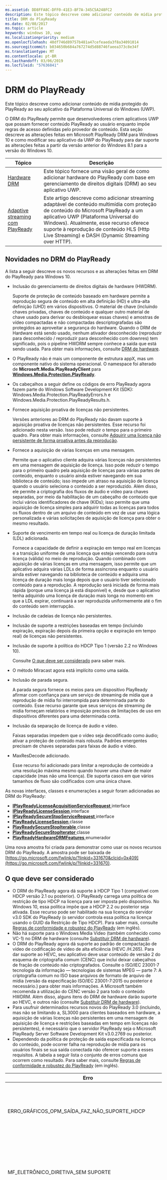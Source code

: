 ```yaml
---
ms.assetid: DD8FFA8C-DFF0-41E3-8F7A-345C5A248FC2
description: Este tópico descreve como adicionar conteúdo de mídia protegido do PlayReady ao seu aplicativo da Plataforma Universal do Windows (UWP).
title: DRM do PlayReady
ms.date: 02/08/2017
ms.topic: article
keywords: windows 10, uwp
ms.localizationpriority: medium
ms.openlocfilehash: 40df746d89757b481a47cefeaeda3f8a34091014
ms.sourcegitcommit: b034650b684a767274d5d88746faeea373c8e34f
ms.translationtype: MT
ms.contentlocale: pt-BR
ms.lasthandoff: 03/06/2019
ms.locfileid: "57636841"
---
```

# <a name="playready-drm"></a>DRM do PlayReady



Este tópico descreve como adicionar conteúdo de mídia protegido do PlayReady ao seu aplicativo da Plataforma Universal do Windows (UWP).

O DRM do PlayReady permite que desenvolvedores criem aplicativos UWP que possam fornecer conteúdo PlayReady ao usuário enquanto impõe regras de acesso definidas pelo provedor de conteúdo. Esta seção descreve as alterações feitas em Microsoft PlayReady DRM para Windows 10 e como modificar seu aplicativo da UWP do PlayReady para dar suporte as alterações feitas a partir da versão anterior do Windows 8.1 para a versão do Windows 10.
 
| Tópico                                                                     | Descrição                                                                                                                                                                                                                                                                             |
|---------------------------------------------------------------------------|-----------------------------------------------------------------------------------------------------------------------------------------------------------------------------------------------------------------------------------------------------------------------------------------|
| [Hardware DRM](hardware-drm.md)                                           | Este tópico fornece uma visão geral de como adicionar hardware do PlayReady com base em gerenciamento de direitos digitais (DRM) ao seu aplicativo UWP.                                                                                                                                                                 |
| [Adaptive streaming com PlayReady](adaptive-streaming-with-playready.md) | Este artigo descreve como adicionar streaming adaptável de conteúdo multimídia com proteção de conteúdo do Microsoft PlayReady a um aplicativo UWP (Plataforma Universal do Windows). Atualmente, esse recurso oferece suporte à reprodução de conteúdo HLS (Http Live Streaming) e DASH (Dynamic Streaming over HTTP). |

## <a name="whats-new-in-playready-drm"></a>Novidades no DRM do PlayReady

A lista a seguir descreve os novos recursos e as alterações feitas em DRM do PlayReady para Windows 10.

-   Inclusão do gerenciamento de direitos digitais de hardware (HWDRM).

    Suporte de proteção de conteúdo baseado em hardware permite a reprodução segura de conteúdo em alta definição (HD) e ultra-alta definição (UHD) em vários dispositivos. O material de chave (incluindo chaves privadas, chaves de conteúdo e qualquer outro material de chave usado para derivar ou desbloquear essas chaves) e amostras de vídeo compactadas e não compactadas descriptografadas são protegidos ao aproveitar a segurança do hardware. Quando o DRM de Hardware está sendo usado, nenhum ativador desconhecido (reproduzir para desconhecido / reproduzir para desconhecido com downres) tem significado, pois o pipeline HWDRM sempre conhece a saída que está sendo usada. Para obter mais informações, consulte [DRM de hardware](hardware-drm.md).

-   O PlayReady não é mais um componente de estrutura appX, mas um componente nativo do sistema operacional. O namespace foi alterado de **Microsoft.Media.PlayReadyClient** para [**Windows.Media.Protection.PlayReady**](https://msdn.microsoft.com/library/windows/apps/dn986454).
-   Os cabeçalhos a seguir define os códigos de erro PlayReady agora fazem parte do Windows Software Development Kit (SDK): Windows.Media.Protection.PlayReadyErrors.h e Windows.Media.Protection.PlayReadyResults.h.
-   Fornece aquisição proativa de licenças não persistentes.

    Versões anteriores ao DRM do PlayReady não davam suporte à aquisição proativa de licenças não persistentes. Esse recurso foi adicionado nesta versão. Isso pode reduzir o tempo para o primeiro quadro. Para obter mais informações, consulte [Adquirir uma licença não persistente de forma proativa antes da reprodução](#proactively-acquire-a-non-persistent-license-before-playback).

-   Fornece a aquisição de várias licenças em uma mensagem.

    Permite que o aplicativo cliente adquira várias licenças não persistentes em uma mensagem de aquisição de licença. Isso pode reduzir o tempo para o primeiro quadro pela aquisição de licenças para várias partes de conteúdo, enquanto o usuário ainda estiver navegando em sua biblioteca de conteúdo; isso impede um atraso na aquisição de licença quando o usuário seleciona o conteúdo a ser reproduzido. Além disso, ele permite a criptografia dos fluxos de áudio e vídeo para chaves separadas, por meio da habilitação de um cabeçalho de conteúdo que inclui vários identificadores de chave (KIDs); isso permite que uma aquisição de licença simples para adquirir todas as licenças para todos os fluxos dentro de um arquivo de conteúdo em vez de usar uma lógica personalizada e várias solicitações de aquisição de licença para obter o mesmo resultado.

-   Suporte de vencimento em tempo real ou licença de duração limitada (LDL) adicionada.

    Fornece a capacidade de definir a expiração em tempo real em licenças e a transição uniforme de uma licença que esteja vencendo para outra licença (válida) no meio de reprodução. Quando combinado com aquisição de várias licenças em uma mensagem, isso permite que um aplicativo adquira várias LDLs de forma assíncrona enquanto o usuário ainda estiver navegando na biblioteca de conteúdo e adquira uma licença de duração mais longa depois que o usuário tiver selecionado conteúdo para a reprodução. A reprodução será iniciada de forma mais rápida (porque uma licença já está disponível) e, desde que o aplicativo tenha adquirido uma licença de duração mais longa no momento em que a LDL expirar, continuará a ser reproduzida uniformemente até o fim do conteúdo sem interrupção.

-   Inclusão de cadeias de licença não persistentes.
-   Inclusão de suporte a restrições baseadas em tempo (incluindo expiração, expiração depois da primeira opção e expiração em tempo real) de licenças não persistentes.
-   Inclusão de suporte à política do HDCP Tipo 1 (versão 2.2 no Windows 10).

    Consulte [O que deve ser considerado](#things-to-consider) para saber mais.

-   O método Miracast agora está implícito como uma saída.
-   Inclusão de parada segura.

    A parada segura fornece os meios para um dispositivo PlayReady afirmar com confiança para um serviço de streaming de mídia que a reprodução de mídia foi interrompida para determinada parte do conteúdo. Esse recurso garante que seus serviços de streaming de mídia forneçam relatórios e imposição precisos de limitações de uso em dispositivos diferentes para uma determinada conta.

-   Inclusão da separação de licença de áudio e vídeo.

    Faixas separadas impedem que o vídeo seja decodificado como áudio; ativar a proteção de conteúdo mais robusta. Padrões emergentes precisam de chaves separadas para faixas de áudio e vídeo.

-   MaxResDecode adicionado.

    Esse recurso foi adicionado para limitar a reprodução de conteúdo a uma resolução máxima mesmo quando houver uma chave de maior capacidade (mas não uma licença). Ele suporta casos em que vários tamanhos de fluxo são codificados com uma única chave.

As novas interfaces, classes e enumerações a seguir foram adicionadas ao DRM do PlayReady:

-   [**IPlayReadyLicenseAcquisitionServiceRequest** ](https://msdn.microsoft.com/library/windows/apps/dn986077) interface
-   [**IPlayReadyLicenseSession** ](https://msdn.microsoft.com/library/windows/apps/dn986080) interface
-   [**IPlayReadySecureStopServiceRequest** ](https://msdn.microsoft.com/library/windows/apps/dn986090) interface
-   [**PlayReadyLicenseSession** ](https://msdn.microsoft.com/library/windows/apps/dn986309) classe
-   [**PlayReadySecureStopIterable** ](https://msdn.microsoft.com/library/windows/apps/dn986371) classe
-   [**PlayReadySecureStopIterator** ](https://msdn.microsoft.com/library/windows/apps/dn986375) classe
-   [**PlayReadyHardwareDRMFeatures** ](https://msdn.microsoft.com/library/windows/apps/dn986265) enumerador

Uma nova amostra foi criada para demonstrar como usar os novos recursos DRM do PlayReady. A amostra pode ser baixada de [https://go.microsoft.com/fwlink/p/?linkid=331670&clcid=0x409](https://go.microsoft.com/fwlink/p/?linkid=331670).

## <a name="things-to-consider"></a>O que deve ser considerado

-   O DRM do PlayReady agora dá suporte à HDCP Tipo 1 (compatível com HDCP versão 2.1 ou posterior). O PlayReady carrega uma política de restrição de tipo HDCP na licença para ser imposta pelo dispositivo. No Windows 10, essa política impõe que a HDCP 2.2 ou posterior seja ativada. Esse recurso pode ser habilitado na sua licença do servidor v3.0 SDK do PlayReady (o servidor controla essa política na licença usando o GUID da Restrição de Tipo HDCP). Para saber mais, consulte [Regras de conformidade e robustez do PlayReady](https://www.microsoft.com/playready/licensing/compliance/) (em inglês).
-   Não há suporte para o Windows Media Video (também conhecido como VC-1) no DRM de hardware (consulte [Substituir DRM de hardware](hardware-drm.md#override-hardware-drm)).
-   O DRM do PlayReady agora dá suporte ao padrão de compactação de vídeo de codificação de vídeo de alta eficiência (HEVC /H.265). Para dar suporte ao HEVC, seu aplicativo deve usar conteúdo de versão 2 do esquema de criptografia comum (CENC) que inclui deixar cabeçalhos de fração de conteúdo não criptografados. Consulte o ISO/IEC 23001-7 tecnologia da informação — tecnologias de sistemas MPEG — parte 7: A criptografia comum no ISO base arquivos de formato de arquivo de mídia (versão da especificação ISO/IEC 23001-7:2015 ou posterior é necessário.) para obter mais informações. A Microsoft também recomenda a utilização do CENC versão 2 para todo o conteúdo HWDRM. Além disso, alguns itens do DRM de hardware darão suporte ao HEVC, e outros não (consulte [Substituir DRM de hardware](hardware-drm.md#override-hardware-drm)).
-   Para usufruir determinados recursos novos do PlayReady 3.0 (incluindo, mas não se limitando a, SL3000 para clientes baseados em hardware, a aquisição de várias licenças não persistentes em uma mensagem de aquisição de licença e restrições baseadas em tempo em licenças não persistentes), é necessário que o servidor PlayReady seja o Microsoft PlayReady Server Software Development Kit v3.0.2769 ou posterior.
-   Dependendo da política de proteção de saída especificada na licença do conteúdo, pode ocorrer falha na reprodução de mídia para os usuários finais se sua saída conectada não oferecer suporte a esses requisitos. A tabela a seguir lista o conjunto de erros comuns que ocorrem como resultado. Para saber mais, consulte [Regras de conformidade e robustez do PlayReady](https://www.microsoft.com/playready/licensing/compliance/) (em inglês).

| Erro                                                   | Valor      | Descrição                                                                                                                                                                                                                                                                                                                                                                                                                                                                                                 |
|---------------------------------------------------------|------------|-------------------------------------------------------------------------------------------------------------------------------------------------------------------------------------------------------------------------------------------------------------------------------------------------------------------------------------------------------------------------------------------------------------------------------------------------------------------------------------------------------------|
| ERRO\_GRÁFICOS\_OPM\_SAÍDA\_FAZ\_NÃO\_SUPORTE\_HDCP  | 0xC0262513 | A Política de proteção de saída da licença exige que o monitor ative HDCP, mas HDCP não pôde ser ativada.                                                                                                                                                                                                                                                                                                                                                                                              |
| MF\_ELETRÔNICO\_DIRETIVA\_SEM SUPORTE                              | 0xC00D7159 | A Política de proteção de saída da licença exige que o monitor ative HDCP Tipo 1, mas HDCP Tipo 1 não pôde ser ativada.                                                                                                                                                                                                                                                                                                                                                                                |
| DRM\_ELETRÔNICO\_TEE\_SAÍDA\_PROTEÇÃO\_REQUISITOS\_NÃO\_MET | 0x8004CD22 | Esse código de erro ocorre somente quando executado em DRM de hardware. A política de proteção de saída da licença requer que o monitor envolva a HDCP ou reduza a resolução efetiva do conteúdo, mas a HDCP não pôde ser envolvida e a resolução efetiva do conteúdo não pôde ser reduzida porque o DRM de hardware não dá suporte à redução de resolução do conteúdo. Em DRM de software, o conteúdo é reproduzido. Consulte [Considerações sobre como usar o DRM de hardware](hardware-drm.md#considerations-for-using-hardware-drm). |
| ERRO\_GRÁFICOS\_OPM\_NÃO\_COM SUPORTE                    | 0xc0262500 | O driver de elemento gráfico não oferece suporte à proteção de saída. Por exemplo, o monitor está conectado por meio de VGA ou um driver de gráficos apropriado para saída digital não está instalado. No último caso, o driver típico instalado é o adaptador de vídeo básico da Microsoft e a instalação de um driver de elementos gráficos apropriado resolverá o problema.                                                                                                                                                  |

## <a name="output-protection"></a>Proteção de saída

A seção a seguir descreve o comportamento ao usar o DRM do PlayReady para Windows 10 com as políticas de proteção de saída em uma licença do PlayReady.

O DRM do PlayReady oferece suporte aos níveis de proteção de saída contidos na **Especificação de direitos de mídia extensível do Microsoft PlayReady**. Este documento pode ser encontrado no pacote de documentação que vem com produtos licenciados PlayReady.

> [!NOTE]
> Os valores permitidos para níveis de proteção de saída que podem ser definidos por um servidor de licenciamento são regidos pelas [Regras de conformidade do PlayReady (em inglês)](https://www.microsoft.com/playready/licensing/compliance/).

O DRM do PlayReady permite a reprodução de conteúdo com as políticas de proteção de saída somente em conectores de saída conforme especificado nas Regras de conformidade do PlayReady. Para saber mais sobre os termos do conector de saída especificado nas Regras de conformidade do PlayReady, consulte [Termos definidos para as Regras de conformidade e robustez do PlayReady](https://www.microsoft.com/playready/licensing/compliance/) (em inglês).

Esta seção se concentra em cenários de proteção de saída com o DRM do PlayReady para Windows 10 e o DRM de Hardware do PlayReady para o Windows 10, que também está disponível em alguns clientes do Windows. Com o HWDRM do PlayReady, todas as proteções de saída são impostas de dentro da implementação do TEE (Ambiente de Execução Confiável) do Windows (consulte [DRM de hardware](hardware-drm.md)). Como resultado, alguns comportamentos diferem ao usar o SWDRM do PlayReady (DRM de software):

* Suporte para o nível de proteção de saída (OPL) para vídeo Digital descompactado 270: HWDRM PlayReady para Windows 10 não oferece suporte a resolução de baixo e irá impor que HDCP (alta largura de banda Digital proteção de conteúdo) é acionado. Recomenda-se que o conteúdo de alta definição para o HWDRM tenha um OPL superior a 270, embora não seja necessário. Além disso, você deve definir a restrição de tipo HDCP na licença (HDCP versão 2.2 ou posterior).
* Ao contrário do SWDRM, com o HWDRM, as proteções de saída são impostas em todos os monitores com base no monitor de menor capacidade. Por exemplo, se o usuário tiver dois monitores conectados, em que um dos monitores oferece suporte à uma HDCP e o outro não, haverá falha na reprodução se a licença exigir uma HDCP, mesmo se o conteúdo só estiver sendo renderizado no monitor que oferece suporte à HDCP. No SWDRM, o conteúdo será reproduzido contanto que esteja sendo renderizado somente no monitor que oferece suporte à HDCP.
* Não há garantia de que o HWDRM seja usado pelo cliente e que seja seguro, a menos que as seguintes condições sejam atendidas pelas licenças e chaves de conteúdo:
    * A licença usada para a chave de conteúdo de vídeo deve ter um nível mínimo de segurança de 3000.
    * O áudio deve ser criptografado em uma chave de conteúdo diferente daquela do vídeo, e a licença usada para áudio deve ter um nível mínimo de segurança de 2000. Como alternativa, o áudio pode não ser criptografado.
* Todos os cenários SWDRM exigem que o nível mínimo de segurança da licença do PlayReady usada para a chave de conteúdo de áudio e/ou vídeo seja menor ou igual a 2000.

### <a name="output-protection-levels"></a>Níveis de proteção de saída

A tabela a seguir descreve os mapeamentos entre vários OPLs na licença do PlayReady e como o DRM do PlayReady para Windows 10 os impõe.

#### <a name="video"></a>Vídeo

<table>
    <tr>
        <th rowspan="2">OPL</th>
        <th>Vídeo digital compactado</th>
        <th colspan="2">Vídeo digital não compactado</th>
        <th>TV analógica</th>
    </tr>
    <tr>
        <th>Qualquer</th>
        <th colspan="2">HDMI, DVI, DisplayPort, MHL</th>
        <th>Componente, composição</th>
    </tr>
    <tr>
        <th>100</th>
        <td rowspan="6">N/D\*</td>
        <td colspan="2">Passa o conteúdo</td>
        <td>Passa o conteúdo</td>
    </tr>
    <tr>
        <th>150</th>
        <td colspan="2" rowspan="2">N/D\*</td>
        <td>Passa o conteúdo quando o CGMS-A CopyNever está ativado ou se o CGMS-A não pode ser ativado</td>
    </tr>
    <tr>
        <th>200</th>
        <td>Passa o conteúdo quando o CGMS-A CopyNever está ativado</td>
    </tr>
    <tr>
        <th>250</th>
        <td colspan="2">Tenta acionar a HDCP, mas passa conteúdo independentemente do resultado</td>
        <td rowspan="5">N/D\*</td>
    </tr>
    <tr>
        <th>270</th>
        <td><b>SWDRM</b>: Tentativas de se envolver HDCP. Se houver falha de ativação da HDCP, o computador limitará a resolução efetiva a 520.000 pixels por quadro e passará o conteúdo</td>
        <td><b>HWDRM</b>: Passa o conteúdo com a HDCP. Se houver falha de ativação da HDCP, a reprodução nas portas HDMI DVI será bloqueada</td>
    </tr>
    <tr>
        <th>300</th>
        <td colspan="2">
            <p>
                **Quando a restrição de tipo HDCP não está definida:** Passa o conteúdo com a HDCP. Se houver falha de ativação da HDCP, a reprodução nas portas HDMI DVI será bloqueada.
            </p>
            <p>
                **Quando a restrição de tipo HDCP é definida**: Passa o conteúdo com HDCP 2.2 e o tipo de fluxo de conteúdo definido como 1. Se houver falha de ativação da HDCP ou o tipo de fluxo de conteúdo não puder ser definido como 1, a reprodução nas HDMI/DVI será bloqueada.
            </p>
        </td>
    </tr>
    <tr>
        <th>400</th>
        <td rowspan="2">O Windows 10 nunca passa o conteúdo de vídeo digital compactado para saídas, independentemente do valor do OPL subsequente. Para saber mais sobre o conteúdo de vídeo digital compactado, consulte as <a href="https://www.microsoft.com/playready/licensing/compliance/">Regras de conformidade para os produtos PlayReady</a> (em inglês).</td>
        <td colspan="2" rowspan="2">N/D\*</td>
    </tr>
    <tr>
        <th>500</th>
    </tr>
</table>
<br/>

\* Nem todos os valores para níveis de proteção de saída podem ser definidos por um servidor de licenciamento. Para obter mais informações, consulte [Regras de conformidade do PlayReady](https://www.microsoft.com/playready/licensing/compliance/) (em inglês).

#### <a name="audio"></a>Áudio

<table>
    <tr>
        <th rowspan="2">OPL</th>
        <th>Áudio digital compactado</th>
        <th>Áudio digital não compactado</th>
        <th>Áudio analógico ou USB</th>
    </tr>
    <tr>
        <th>HDMI, DisplayPort, MHL</th>
        <th>HDMI, DisplayPort, MHL</th>
        <th>Qualquer</th>
    </tr>
    <tr>
        <th>100</th>
        <td rowspan="3">Passa o conteúdo</td>
        <td>Passa o conteúdo</td>
        <td rowspan="5">Passa o conteúdo</td>
    </tr>
    <tr>
        <th>150</th>
        <td rowspan="4">NÃO passa o conteúdo</td>
    </tr>
    <tr>
        <th>200</th>
    </tr>
    <tr>
        <th>250</th>
        <td>Passa o conteúdo quando a HDCP está ativada nas saídas HDMI, DisplayPort ou MHL, ou quando SCMS está ativada e definida como CopyNever</td>
    </tr>
    <tr>
        <th>300</th>
        <td>Passa o conteúdo quando HDCP está ativada nas saídas HDMI, DisplayPort ou MHL</td>
    </tr>
</table>
<br/>

### <a name="miracast"></a>Miracast

O DRM do PlayReady permite reproduzir conteúdo pela saída Miracast assim que a HDCP 2.0 ou posterior for ativada. No Windows 10, no entanto, Miracast é considerada uma saída *digital*. Para saber mais sobre cenários de Miracast, consulte as [Regras de conformidade do PlayReady](https://www.microsoft.com/playready/licensing/compliance/) (em inglês). A tabela a seguir descreve os mapeamentos entre vários OPLs na licença do PlayReady e como o DRM do PlayReady os impõe nas saídas de Miracast.

<table>
    <tr>
        <th>OPL</th>
        <th>Áudio digital compactado</th>
        <th>Áudio digital não compactado</th>
        <th>Vídeo digital compactado</th>
        <th>Vídeo digital não compactado</th>
    </tr>
    <tr>
        <th>100</th>
        <td rowspan="4">Passa o conteúdo quando a HDCP 2.0 ou posterior está ativada. Se houver falha de ativação, o conteúdo NÃO será passado</td>
        <td>Passa o conteúdo quando a HDCP 2.0 ou posterior está ativada. Se houver falha de ativação, o conteúdo NÃO será passado</td>
        <td rowspan="6">N/D\*</td>
        <td>Passa o conteúdo quando a HDCP 2.0 ou posterior está ativada. Se houver falha de ativação, o conteúdo NÃO será passado</td>
    </tr>
    <tr>
        <th>150</th>
        <td rowspan="3">NÃO passa o conteúdo</td>
        <td rowspan="2">N/D\*</td>
    </tr>
    <tr>
        <th>200</th>
    </tr>
    <tr>
        <th>250</th>
        <td rowspan="2">Passa o conteúdo quando a HDCP 2.0 ou posterior está ativada. Se houver falha de ativação, o conteúdo NÃO será passado</td>
    </tr>
    <tr>
        <th>270</th>
        <td colspan="2">N/D\*</td>
    </tr>
    <tr>
        <th>300</th>
        <td>Passa o conteúdo quando a HDCP 2.0 ou posterior está ativada. Se houver falha de ativação, o conteúdo NÃO será passado</td>
        <td>NÃO passa o conteúdo</td>
        <td>
            <p>
                **Quando a restrição de tipo HDCP não está definida:** Passa o conteúdo quando a HDCP 2.0 ou posterior está ativada. Se houver falha de ativação, o conteúdo NÃO será passado.
            </p>
            <p>
                **Quando a restrição de tipo HDCP é definida:** Passa o conteúdo com HDCP 2.2 e o tipo de fluxo de conteúdo definido como 1. Se houver falha de ativação da HDCP ou o tipo de fluxo de conteúdo não puder ser definido como 1, o conteúdo NÃO será passado.
            </p>        
        </td>
    </tr>
    <tr>
        <th>400</th>
        <td rowspan="2" colspan="2">N/D\*</td>
        <td rowspan="2">O Windows 10 nunca passa o conteúdo de vídeo digital compactado para saídas, independentemente do valor do OPL subsequente. Para saber mais sobre o conteúdo de vídeo digital compactado, consulte as <a href="https://www.microsoft.com/playready/licensing/compliance/">Regras de conformidade para os produtos PlayReady</a> (em inglês).</td>
        <td rowspan="2">N/D\*</td>
    </tr>
    <tr>
        <th>500</th>
    </tr>
</table>
<br/>

\* Nem todos os valores para níveis de proteção de saída podem ser definidos por um servidor de licenciamento. Para obter mais informações, consulte [Regras de conformidade do PlayReady](https://www.microsoft.com/playready/licensing/compliance/) (em inglês).

### <a name="additional-explicit-output-restrictions"></a>Restrições adicionais de saída explícita

A tabela a seguir descreve a implementação das restrições de proteção de saída explícita de vídeo digital do DRM do PlayReady para Windows 10.

<table>
    <tr>
        <th>Cenário</th>
        <th>GUID</th>
        <th>Se...</th>
        <th>Então...</th>
    </tr>
    <tr>
        <th>Tamanho máximo efetivo de decodificação de resolução</th>
        <td>9645E831-E01D-4FFF-8342-0A720E3E028F</td>
        <td>A saída conectada é: saída de vídeo digital, Miracast, HDMI, DVI, etc.</td>
        <td>
            <p>
                Passa o conteúdo quando restrito a:  
            </p>
            <ul>
                <li>(a) a largura do quadro deve ser menor ou igual à largura máxima do quadro em pixels e a altura do quadro menor ou igual à altura máxima do quadro em pixels, ou</li>
                <li>(b) a altura do quadro deve ser menor ou igual à largura máxima do quadro em pixels e a largura do quadro menor ou igual à altura máxima do quadro em pixels</li>
            </ul>                   
        </td>
    </tr>
    <tr>
        <th>Restrição de tipo HDCP</th>
        <td>ABB2C6F1-E663-4625-A945-972D17B231E7</td>
        <td>A saída conectada é: saída de vídeo digital, Miracast, HDMI, DVI, etc.</td>
        <td>Passa conteúdo com a HDCP 2.2 e o tipo de fluxo de conteúdo definido como 1. Se houver falha de ativação da HDCP 2.2 ou o tipo de fluxo de conteúdo não puder ser definido como 1, o conteúdo NÃO será passado. O nível de proteção de saída de vídeo digital não compactado de um valor maior ou igual a 271 também deve ser especificado</td>
    </tr>
</table>
<br/>

A tabela a seguir descreve a implementação das restrições de proteção de saída explícita de vídeo analógico do DRM do PlayReady para Windows 10.

<table>
    <tr>
        <th>Cenário</th>
        <th>GUID</th>
        <th>Se...</th>
        <th colspan="2">Então...</th>
    </tr>
    <tr>
        <th>Monitor de computador analógico</th>
        <td>D783A191-E083-4BAF-B2DA-E69F910B3772</td>
        <td>Saída conectada é: VGA, DVI&ndash;analógico, etc.</td>
        <td><b>SWDRM:</b> PC será restringir a resolução efetiva para epx 520,000 por quadro e passar o conteúdo</td>
        <td><b>HWDRM:</b> NÃO passa o conteúdo</td>
    </tr>
    <tr>
        <th>Componente analógico</th>
        <td>811C5110-46C8-4C6E-8163-C0482A15D47E</td>
        <td>A saída conectada é: componente</td>
        <td><b>SWDRM:</b> PC será restringir a resolução efetiva para epx 520,000 por quadro e passar o conteúdo</td>
        <td><b>HWDRM:</b> NÃO passa o conteúdo</td>
    </tr>
    <tr>
        <th rowspan="2">Saídas de TV analógicas</th>
        <td>2098DE8D-7DDD-4BAB-96C6-32EBB6FABEA3</td>
        <td>O OPL de TV analógica é menor que 151</td>
        <td colspan="2">CGMS-A deve estar ativado</td>
    </tr>
    <tr>
        <td>225CD36F-F132-49EF-BA8C-C91EA28E4369</td>
        <td>O OPL de TV analógica é menor que 101 e a licença não contém 2098DE8D-7DDD-4BAB-96C6-32EBB6FABEA3</td>
        <td colspan="2">Deve-se tentar a ativação do CGMS-A, mas o conteúdo pode reproduzido independentemente do resultado</td>
    </tr>
    <tr>
        <th>Controle de ganho automático e listra de cores</th>
        <td>C3FD11C6-F8B7-4D20-B008-1DB17D61F2DA</td>
        <td>Conteúdo de passagem com resolução menor ou igual a 520.000 px para saída de TV analógica</td>
        <td colspan="2">Define o AGC (Controle de Ganho Automático) somente para o componente de vídeo e o modo PAL quando a resolução for menor que 520.000 px e define o AGC e as informações de listra de cores para NTSC quando a resolução for menor que 520.000 px, de acordo com a tabela 3.5.7.3. nas Regras de conformidade</td>
    </tr>
    <tr>
        <th>Saída somente digital</th>
        <td>760AE755-682A-41E0-B1B3-DCDF836A7306</td>
        <td>A saída conectada é analógica</td>
        <td colspan="2">Não passa o conteúdo</td>
    </tr>
</table>
<br/>

> [!NOTE]
> Ao usar um adaptador dongle como o "Mini DisplayPort para VGA" para a reprodução, o Windows 10 vê a saída como saída de vídeo digital e não pode impor políticas de vídeo analógico.

A tabela a seguir descreve a implementação do DRM do PlayReady para Windows 10 que permite a reprodução em outras circunstâncias.

<table>
    <tr>
        <th>Cenário</th>
        <th>GUID</th>
        <th>Se...</th>
        <th colspan="2">Então...</th>
    </tr>
    <tr>
        <th>Saída desconhecida</th>
        <td>786627D8-C2A6-44BE-8F88-08AE255B01A7</td>
        <td>Se a saída não pode ser determinada de forma razoável ou o OPM não pode ser estabelecido com o driver de elementos gráficos</td>
        <td><b>SWDRM:</b> Passa o conteúdo</td>
        <td><b>HWDRM:</b> NÃO passa o conteúdo</td>
    </tr>
    <tr>
        <th>Saída desconhecida com restrição</th>
        <td>B621D91F-EDCC-4035-8D4B-DC71760D43E9</td>
        <td>Se a saída não pode ser determinada de forma razoável ou o OPM não pode ser estabelecido com o driver de elementos gráficos</td>
        <td><b>SWDRM:</b> PC será restringir a resolução efetiva para epx 520,000 por quadro e passar o conteúdo</td>
        <td><b>HWDRM:</b> NÃO passa o conteúdo</td>
    </tr>
</table>
<br/>

## <a name="prerequisites"></a>Pré-requisitos

Antes de começar a criar seu aplicativo UWP protegido pelo PlayReady, o seguinte software deve ser instalado no sistema:

-   Windows 10.
-   Se você estiver compilando qualquer um dos exemplos para PlayReady DRM para aplicativos UWP, você deve usar o Microsoft Visual Studio 2015 ou posterior para compilar os exemplos. Você ainda pode usar o Microsoft Visual Studio 2013 para compilar qualquer um dos exemplos do PlayReady DRM para aplicativos do Windows 8.1 Store.

<!--This is no longer available-->
<!--If you are planning to play back MPEG-2/H.262 content on your app, you must also download and install [Windows 8.1 Media Center Pack](https://go.microsoft.com/fwlink/p/?LinkId=626876).-->

## <a name="playready-uwp-app-migration-guide"></a>Guia de migração de aplicativos UWP da PlayReady

Esta seção inclui informações sobre como migrar seus aplicativos existentes do PlayReady Windows 8.x Store para Windows 10.

O namespace para aplicativos da UWP do PlayReady no Windows 10 foi alterado de **Microsoft.Media.PlayReadyClient** à [ **Windows.Media.Protection.PlayReady**](https://msdn.microsoft.com/library/windows/apps/dn986454). Isso significa que você precisará pesquisar e substituir o namespace antigo pelo novo em seu código. Você ainda fará referência a um arquivo winmd. Ele faz parte do windows.media.winmd no sistema operacional Windows 10. Ele está em windows.winmd como parte do SDK do Windows do TH. Para UWP, ele está referenciado em windows.foundation.univeralappcontract.winmd.

Para reproduzir conteúdo HD (alta definição) (1080p) e UHD (ultra-alta definição) protegido por PlayReady, será necessário implementar o DRM de hardware do PlayReady. Para obter mais informações sobre como implementar o DRM de hardware do PlayReady, consulte [DRM de hardware](hardware-drm.md).

Não há suporte para parte do conteúdo no DRM de hardware. Para informações sobre como desabilitar o DRM de hardware e habilitar o DRM de software, consulte [Substituir DRM de hardware](hardware-drm.md#override-hardware-drm).

Com relação ao gerenciador de proteção de mídia, confira se seu código tem as seguintes configurações:

```cs
var mediaProtectionManager = new Windows.Media.Protection.MediaProtectionManager();

mediaProtectionManager.Properties["Windows.Media.Protection.MediaProtectionSystemId"] = 
             '{F4637010-03C3-42CD-B932-B48ADF3A6A54}'
var cpsystems = new Windows.Foundation.Collections.PropertySet();
cpsystems["{F4637010-03C3-42CD-B932-B48ADF3A6A54}"] = 
                "Windows.Media.Protection.PlayReady.PlayReadyWinRTTrustedInput";
mediaProtectionManager.Properties["Windows.Media.Protection.MediaProtectionSystemIdMapping"] = cpsystems;

mediaProtectionManager.Properties["Windows.Media.Protection.MediaProtectionContainerGuid"] = 
                "{9A04F079-9840-4286-AB92-E65BE0885F95}";
```

## <a name="proactively-acquire-a-non-persistent-license-before-playback"></a>Adquirir uma licença não persistente de forma proativa antes da reprodução

Esta seção descreve como adquirir licenças não persistentes de forma proativa antes do início da reprodução.

Em versões anteriores do PlayReady DRM, as licenças não persistentes eram adquiridas somente de forma reativa durante a reprodução. Nesta versão, você pode adquirir licenças não persistentes de forma proativa antes do início da reprodução.

1.  Crie de forma proativa uma sessão de reprodução em que a licença não persistente possa ser armazenada. Por exemplo:

    ```cs
    var cpsystems = new Windows.Foundation.Collections.PropertySet();       
    cpsystems["{F4637010-03C3-42CD-B932-B48ADF3A6A54}"] = "Windows.Media.Protection.PlayReady.PlayReadyWinRTTrustedInput"; // PlayReady

    var pmpSystemInfo = new Windows.Foundation.Collections.PropertySet();
    pmpSystemInfo["Windows.Media.Protection.MediaProtectionSystemId"] = "{F4637010-03C3-42CD-B932-B48ADF3A6A54}";
    pmpSystemInfo["Windows.Media.Protection.MediaProtectionSystemIdMapping"] = cpsystems;
    var pmpServer = new Windows.Media.Protection.MediaProtectionPMPServer( pmpSystemInfo );
    ```

2.  Vincule a sessão de reprodução à classe de aquisição de licença. Por exemplo:

    ```cs
    var licenseSessionProperties = new Windows.Foundation.Collections.PropertySet();
    licenseSessionProperties["Windows.Media.Protection.MediaProtectionPMPServer"] = pmpServer;
    var licenseSession = new Windows.Media.Protection.PlayReady.PlayReadyLicenseSession( licenseSessionProperties );
    ```

3.  Criar uma solicitação de serviço de licença. Por exemplo:

    ```cs
    var laSR = licenseSession.CreateLAServiceRequest();
    ```

4.  Executar a aquisição de licença usando a solicitação de serviço criada na etapa 3. A licença será armazenada na sessão de reprodução.
5.  Vincule a sessão de reprodução à origem de mídia para a reprodução. Por exemplo:

    ```cs
    licenseSession.configureMediaProtectionManager( mediaProtectionManager );
    videoPlayer.msSetMediaProtectionManager( mediaProtectionManager );
    ```
    
## <a name="query-for-protection-capabilities"></a>Consulta de recursos de proteção
A partir do Windows 10, versão 1703, é possível consultar recursos de HW DRM, como codecs de decodificação, resolução e proteções de saída (HDCP). Consultas são realizadas com o método [**IsTypeSupported**](https://docs.microsoft.com/uwp/api/windows.media.protection.protectioncapabilities.istypesupported) que usa uma cadeia de caracteres representando os recursos para os quais o suporte é consultado e uma cadeia de caracteres especificando o sistema chave ao qual a consulta se aplica. Para obter uma lista dos valores de cadeia de caracteres com suporte, consulte a página de referência da API de [**IsTypeSupported**](https://docs.microsoft.com/uwp/api/windows.media.protection.protectioncapabilities.istypesupported). O exemplo de código a seguir ilustra o uso desse método.  

    ```cs
    using namespace Windows::Media::Protection;

    ProtectionCapabilities^ sr = ref new ProtectionCapabilities();

    ProtectionCapabilityResult result = sr->IsTypeSupported(
    L"video/mp4; codecs=\"avc1.640028\"; features=\"decode-bpp=10,decode-fps=29.97,decode-res-x=1920,decode-res-y=1080\"",
    L"com.microsoft.playready");

    switch (result)
    {
        case ProtectionCapabilityResult::Probably:
        // Queue up UHD HW DRM video
        break;

        case ProtectionCapabilityResult::Maybe:
        // Check again after UI or poll for more info.
        break;

        case ProtectionCapabilityResult::NotSupported:
        // Do not queue up UHD HW DRM video.
        break;
    }
    ```
## <a name="add-secure-stop"></a>Adicionar parada segura

Esta seção descreve como adicionar uma parada segura ao seu aplicativo UWP.

A parada segura fornece os meios para um dispositivo PlayReady afirmar com confiança para um serviço de streaming de mídia que a reprodução de mídia foi interrompida para determinada parte do conteúdo. Esse recurso garante que seus serviços de streaming de mídia forneçam relatórios e imposição precisos de limitações de uso em dispositivos diferentes para uma determinada conta.

Há dois cenários principais para enviar um desafio de parada segura:

-   Quando a apresentação de mídia é interrompida porque foi alcançado o fim do conteúdo ou quando o usuário interrompeu a apresentação de mídia em algum ponto intermediário.
-   Quando a sessão anterior é encerrada inesperadamente (por exemplo, devido a uma falha no sistema ou no aplicativo). O aplicativo precisará consultar, na inicialização ou no desligamento, qualquer sessão de parada segura pendente e enviar desafio(s) separadamente de qualquer outra reprodução de mídia.

Para obter uma implementação de exemplo de parada segura, consulte o arquivo securestop.cs no exemplo de PlayReady localizado em [https://go.microsoft.com/fwlink/p/?linkid=331670&clcid=0x409](https://go.microsoft.com/fwlink/p/?linkid=331670).

## <a name="use-playready-drm-on-xbox-one"></a>Usar PlayReady DRM em Xbox One

Para usar o PlayReady DRM em um aplicativo UWP no Xbox One, você primeiro precisará registrar seu [Partner Center](https://partner.microsoft.com/dashboard) conta que você está usando para publicar o aplicativo autorização usar o PlayReady. É possível fazer isso de duas maneiras:

* Fazer o contato na Microsoft solicitar permissão.
* Aplicar para autorização enviando seu nome de conta e da empresa do Partner Center para [ pronxbox@microsoft.com ](mailto:pronxbox@microsoft.com).

Depois de receber a autorização, você precisará incluir um `<DeviceCapability>` adicional ao manifesto do aplicativo. Você precisará adicioná-lo manualmente porque não há configuração disponível no momento no Designer de Manifesto do Aplicativo. Siga estas etapas para configurá-lo:

1. Com o projeto aberto no Visual Studio, abra o **Gerenciador de Soluções** e clique com o botão direito do mouse em **Package. appxmanifest**.
2. Selecione **Abrir Com...**, escolha **Editor (Texto) de XML**e clique em **OK**.
3. Entre as marcas `<Capabilities>`, adicione o seguinte `<DeviceCapability>`:

    ```xml
    <DeviceCapability Name="6a7e5907-885c-4bcb-b40a-073c067bd3d5" />
    ```

4. Salve o arquivo.

Por fim, há uma última consideração durante o uso do PlayReady no Xbox One: em kits de desenvolvimento, existe um limite de SL150 (ou seja, eles não conseguem reproduzir conteúdo SL2000 ou SL3000). Os dispositivos de varejo são capazes de reproduzir conteúdo com níveis de segurança mais altos, mas para testar o aplicativo em um kit de desenvolvimento, você precisará usar conteúdo SL150. É possível testar esse conteúdo das seguintes maneiras:

* Use o conteúdo de teste coletado que exige licenças SL150.
* Implemente uma lógica de maneira que apenas determinadas contas de teste autenticadas sejam capazes de adquirir licenças SL150 para um determinado conteúdo.

Use a abordagem mais razoável para a empresa e o produto.


## <a name="see-also"></a>Consulte também
- [Reprodução de mídia](media-playback.md)




